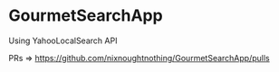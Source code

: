# GourmetSearchApp
Using YahooLocalSearch API

PRs => https://github.com/nixnoughtnothing/GourmetSearchApp/pulls
